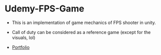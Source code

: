 # Udemy-FPS-Game

* This is an implementation of game mechanics of FPS shooter in unity.
* Call of duty can be considered as a reference game (except for the visuals, lol)

* [Portfolio](https://www.youtube.com/watch?v=bpzzyHWngUs)
